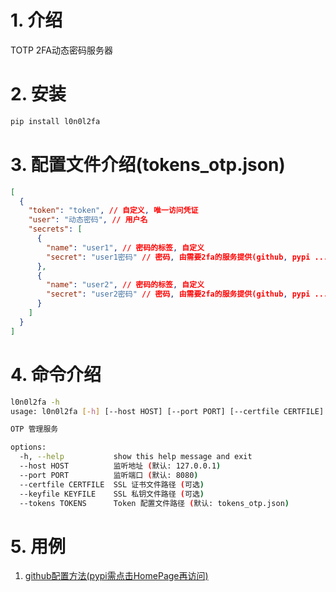 # 1. 介绍
TOTP 2FA动态密码服务器

# 2. 安装
```bash
pip install l0n0l2fa
```

# 3. 配置文件介绍(tokens_otp.json)
```json
[
  {
    "token": "token", // 自定义, 唯一访问凭证
    "user": "动态密码", // 用户名
    "secrets": [
      {
        "name": "user1", // 密码的标签, 自定义
        "secret": "user1密码" // 密码, 由需要2fa的服务提供(github, pypi ...)
      },
      {
        "name": "user2", // 密码的标签, 自定义
        "secret": "user2密码" // 密码, 由需要2fa的服务提供(github, pypi ...)
      }
    ]
  }
]
```
# 4. 命令介绍
```bash
l0n0l2fa -h
usage: l0n0l2fa [-h] [--host HOST] [--port PORT] [--certfile CERTFILE] [--keyfile KEYFILE] [--tokens TOKENS]

OTP 管理服务

options:
  -h, --help           show this help message and exit
  --host HOST          监听地址 (默认: 127.0.0.1)
  --port PORT          监听端口 (默认: 8080)
  --certfile CERTFILE  SSL 证书文件路径 (可选)
  --keyfile KEYFILE    SSL 私钥文件路径 (可选)
  --tokens TOKENS      Token 配置文件路径 (默认: tokens_otp.json)
```
# 5. 用例
1. [github配置方法(pypi需点击HomePage再访问)](docs/github.md)
